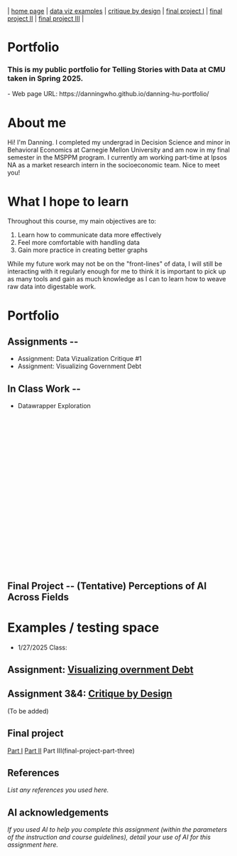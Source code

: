 | [home page](https://danningwho.github.io/danning-hu-portfolio/) | [data viz examples](dataviz-examples) | [critique by design](critique-by-design) | [final project I](final-project-part-one) | [final project II](final-project-part-two) | [final project III](final-project-part-three) |

# Portfolio
<h3> This is my public portfolio for Telling Stories with Data at CMU taken in Spring 2025.</h3>
- Web page URL: https://danningwho.github.io/danning-hu-portfolio/

# About me
Hi! I'm Danning.
I completed my undergrad in Decision Science and minor in Behavioral Economics at Carnegie Mellon University and am now in my final semester in the MSPPM program. I currently am working part-time at Ipsos NA as a market research intern in the socioeconomic team. Nice to meet you!

# What I hope to learn
Throughout this course, my main objectives are to:

1. Learn how to communicate data more effectively
2. Feel more comfortable with handling data
3. Gain more practice in creating better graphs

While my future work may not be on the "front-lines" of data, I will still be interacting with it regularly enough for me to think it is important to pick up as many tools and gain as much knowledge as I can to learn how to weave raw data into digestable work.

# Portfolio
## Assignments --
- Assignment: Data Vizualization Critique #1
- Assignment: Visualizing Government Debt

## In Class Work --
- Datawrapper Exploration
<div style="min-height:340px" id="datawrapper-vis-Mfu4v"><noscript><img src="https://datawrapper.dwcdn.net/Mfu4v/full.png" alt="" /></noscript></div>


## Final Project -- (Tentative) Perceptions of AI Across Fields

# Examples / testing space
- 1/27/2025 Class: 

## Assignment: [Visualizing overnment Debt](visualizing-government-debt)


## Assignment 3&4: [Critique by Design](critique-by-design)
(To be added) 

## Final project
[Part I](final-project-part-one)
[Part II](final-project-part-two)
Part III(final-project-part-three)


<!--
(References from the original template)
---
## Other stuff you can do (you can remove this section - it's just for your reference.)

### Changing text

You can change text, like this: 

**Here's some bold** text.  Here's some *italic* text. Here's some ~~strikethrough~~ text. 

### Creating tables

You can build tables like this: 

| Name         | Type of pet | Favority activity 1 | FA 2   | FA 3            | FA 4                                |
|--------------|-------------|---------------------|--------|-----------------|-------------------------------------|
| Eli          | cat         | Sleeping            | Eating | Being pet       | Plotting to overthow dog empire     |
| Howard       | dog         | You                 | You    | You             | Eating                              |
| Frankenstein | fish        | Swimming            | Eating | Blowing bubbles | Forgetting                          |

An easy-to-use template generator tool [can be found here](https://www.tablesgenerator.com/markdown_tables)



Alternately, you can set the size of the image using just a bit of HTML: 

<img src="funny-dog-unsplash.jpg" width="200"/>

Remember that you'll need to upload the image into your repository, or include a link to the image somewhere else.  

### Setting up a separate page

So here's the code you'll need to add to your own site to create a second page. 

1. First, create a new page in your repository (for example, dataviz1.md)
2. Next, add a link to that page by inserting the following into your readme.md page:

`[title](dataviz)` or `[dataviz](https://cmustudent.github.io/portfolio/dataviz.html)` or `[CMU](https://www.cmu.edu)`

Any of those formats will work. Here's some examples of working links: 

`[title](dataviz)` = [title](dataviz)  
`[dataviz](https://cmustudent.github.io/portfolio/dataviz.html)` = [dataviz](https://cmustudent.github.io/portfolio/dataviz.html)  
`[CMU](https://www.cmu.edu)` = [CMU](https://www.cmu.edu)   

Make sure to check these from your publicly accessible URL to make sure they're working correctly (not from the preview tab). 

Looking for more?  A nice Markdown guide [can be found here](https://www.markdownguide.org/cheat-sheet/)
-->
## References
_List any references you used here._

## AI acknowledgements
_If you used AI to help you complete this assignment (within the parameters of the instruction and course guidelines), detail your use of AI for this assignment here._

